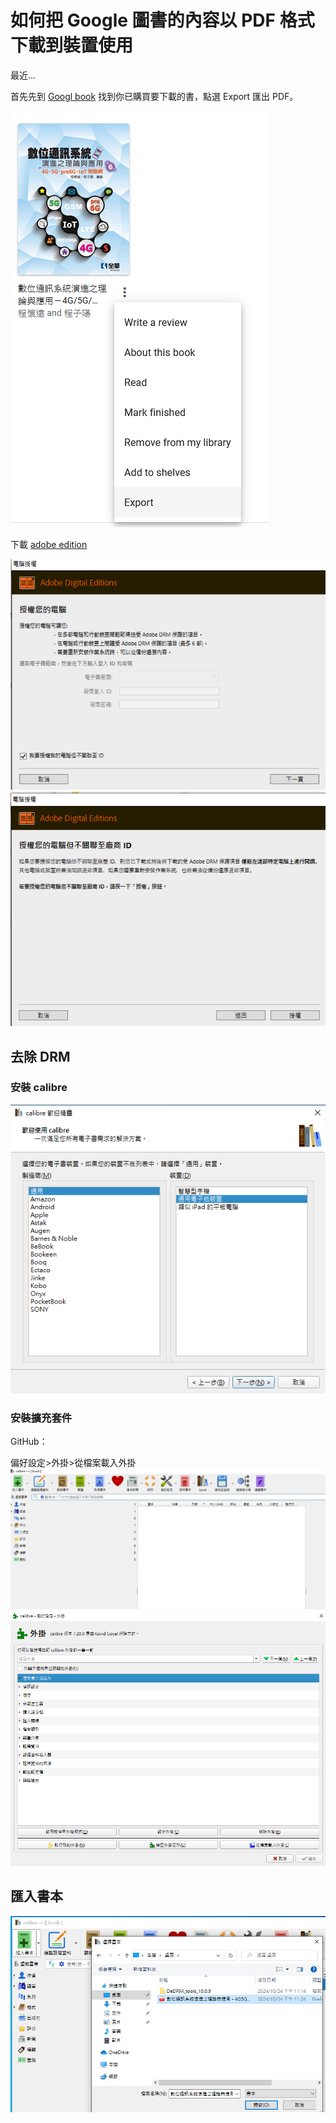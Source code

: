 # 如何把 Google 圖書的內容以 PDF 格式下載到裝置使用

最近...

首先先到 [Googl book](https://play.google.com/books) 找到你已購買要下載的書，點選 Export 匯出 PDF。

![alt text](image.png)

下載 [adobe edition](https://www.adobe.com/tw/solutions/ebook/digital-editions/download.html)

![alt text](image-1.png)
![alt text](image-2.png)



## 去除 DRM

### 安裝 calibre

![alt text](image-3.png)

### 安裝擴充套件
GitHub：

偏好設定>外掛>從檔案載入外掛
![alt text](image-4.png)
![alt text](image-5.png)


## 匯入書本
![alt text](image-6.png)